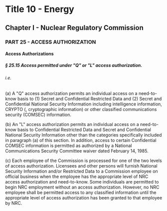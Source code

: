 
# Title 10 - Energy
## Chapter I - Nuclear Regulatory Commission
### PART 25 - ACCESS AUTHORIZATION
#### Access Authorizations
##### § 25.15 Access permitted under "Q" or "L" access authorization.
###### i.e.

(a) A "Q" access authorization permits an individual access on a need-to-know basis to (1) Secret and Confidential Restricted Data and (2) Secret and Confidential National Security Information including intelligence information, CRYPTO (, cryptographic information) or other classified communications security (COMSEC) information.

(b) An "L" access authorization permits an individual access on a need-to-know basis to Confidential Restricted Data and Secret and Confidential National Security Information other than the categories specifically included in paragraph (a) of this section. In addition, access to certain Confidential COMSEC information is permitted as authorized by a National Communications Security Committee waiver dated February 14, 1985.

(c) Each employee of the Commission is processed for one of the two levels of access authorization. Licensees and other persons will furnish National Security Information and/or Restricted Data to a Commission employee on official business when the employee has the appropriate level of NRC access authorization and need-to-know. Some individuals are permitted to begin NRC employment without an access authorization. However, no NRC employee shall be permitted access to any classified information until the appropriate level of access authorization has been granted to that employee by NRC.
